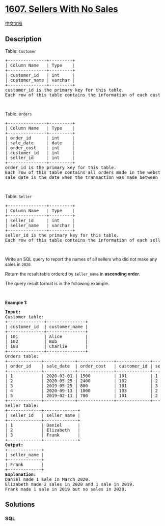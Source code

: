 # [1607. Sellers With No Sales](https://leetcode.com/problems/sellers-with-no-sales)

[中文文档](/solution/1600-1699/1607.Sellers%20With%20No%20Sales/README.md)

## Description

<p>Table: <code>Customer</code></p>

<pre>
+---------------+---------+
| Column Name   | Type    |
+---------------+---------+
| customer_id   | int     |
| customer_name | varchar |
+---------------+---------+
customer_id is the primary key for this table.
Each row of this table contains the information of each customer in the WebStore.
</pre>

<p>&nbsp;</p>

<p>Table: <code>Orders</code></p>

<pre>
+---------------+---------+
| Column Name   | Type    |
+---------------+---------+
| order_id      | int     |
| sale_date     | date    |
| order_cost    | int     |
| customer_id   | int     |
| seller_id     | int     |
+---------------+---------+
order_id is the primary key for this table.
Each row of this table contains all orders made in the webstore.
sale_date is the date when the transaction was made between the customer (customer_id) and the seller (seller_id).
</pre>

<p>&nbsp;</p>

<p>Table: <code>Seller</code></p>

<pre>
+---------------+---------+
| Column Name   | Type    |
+---------------+---------+
| seller_id     | int     |
| seller_name   | varchar |
+---------------+---------+
seller_id is the primary key for this table.
Each row of this table contains the information of each seller.
</pre>

<p>&nbsp;</p>

<p>Write an SQL query to report the names of all sellers who did not make any sales in <code>2020</code>.</p>

<p>Return the result table ordered by <code>seller_name</code> in <strong>ascending order</strong>.</p>

<p>The query result format is in the following example.</p>

<p>&nbsp;</p>
<p><strong>Example 1:</strong></p>

<pre>
<strong>Input:</strong> 
Customer table:
+--------------+---------------+
| customer_id  | customer_name |
+--------------+---------------+
| 101          | Alice         |
| 102          | Bob           |
| 103          | Charlie       |
+--------------+---------------+
Orders table:
+-------------+------------+--------------+-------------+-------------+
| order_id    | sale_date  | order_cost   | customer_id | seller_id   |
+-------------+------------+--------------+-------------+-------------+
| 1           | 2020-03-01 | 1500         | 101         | 1           |
| 2           | 2020-05-25 | 2400         | 102         | 2           |
| 3           | 2019-05-25 | 800          | 101         | 3           |
| 4           | 2020-09-13 | 1000         | 103         | 2           |
| 5           | 2019-02-11 | 700          | 101         | 2           |
+-------------+------------+--------------+-------------+-------------+
Seller table:
+-------------+-------------+
| seller_id   | seller_name |
+-------------+-------------+
| 1           | Daniel      |
| 2           | Elizabeth   |
| 3           | Frank       |
+-------------+-------------+
<strong>Output:</strong> 
+-------------+
| seller_name |
+-------------+
| Frank       |
+-------------+
<strong>Explanation:</strong> 
Daniel made 1 sale in March 2020.
Elizabeth made 2 sales in 2020 and 1 sale in 2019.
Frank made 1 sale in 2019 but no sales in 2020.
</pre>

## Solutions

<!-- tabs:start -->

### **SQL**

```sql

```

<!-- tabs:end -->
